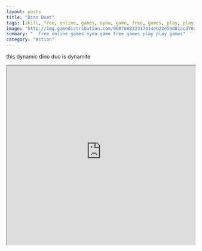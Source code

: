 ```yaml
---
layout: posts
title: "Dino Duet"
tags: [skill, free, online, games, oyna, game, free, games, play, play, games]
image: "http://img.gamedistribution.com/008708832317414eb22e59d81acd70ab.jpg"
summary: "  free online games oyna game free games play play games"
category: "Action"
---
```


this dynamic dino duo is dynamite

<iframe width="100%" height="480px;" src="http://flash.gamedistribution.com?game=008708832317414eb22e59d81acd70ab"></iframe>